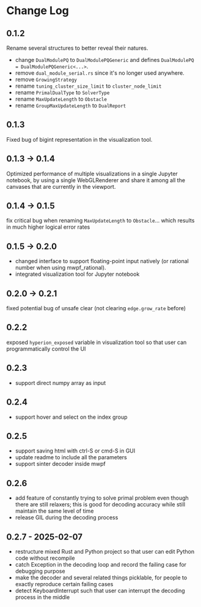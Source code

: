 # Change Log

## 0.1.2

Rename several structures to better reveal their natures.

- change `DualModulePQ` to `DualModulePQGeneric` and defines `DualModulePQ = DualModulePQGeneric<...>`.
- remove `dual_module_serial.rs` since it's no longer used anywhere.
- remove `GrowingStrategy`
- rename `tuning_cluster_size_limit` to `cluster_node_limit`
- rename `PrimalDualType` to `SolverType`
- rename `MaxUpdateLength` to `Obstacle`
- rename `GroupMaxUpdateLength` to `DualReport`

## 0.1.3

Fixed bug of bigint representation in the visualization tool.

## 0.1.3 -> 0.1.4

Optimized performance of multiple visualizations in a single Jupyter notebook, by using a single WebGLRenderer and share
it among all the canvases that are currently in the viewport.

## 0.1.4 -> 0.1.5

fix critical bug when renaming `MaxUpdateLength` to `Obstacle`... which results in much higher logical error rates

## 0.1.5 -> 0.2.0

- changed interface to support floating-point input natively (or rational number when using mwpf_rational).
- integrated visualization tool for Jupyter notebook

## 0.2.0 -> 0.2.1

fixed potential bug of unsafe clear (not clearing `edge.grow_rate` before)

## 0.2.2

exposed `hyperion_exposed` variable in visualization tool so that user can programmatically control the UI

## 0.2.3

- support direct numpy array as input

## 0.2.4

- support hover and select on the index group

## 0.2.5

- support saving html with ctrl-S or cmd-S in GUI
- update readme to include all the parameters
- support sinter decoder inside mwpf

## 0.2.6

- add feature of constantly trying to solve primal problem even though there are still relaxers; this is good for decoding accuracy while still maintain the same level of time
- release GIL during the decoding process

## 0.2.7 - 2025-02-07

- restructure mixed Rust and Python project so that user can edit Python code without recompile
- catch Exception in the decoding loop and record the failing case for debugging purpose
- make the decoder and several related things picklable, for people to exactly reproduce certain failing cases
- detect KeyboardInterrupt such that user can interrupt the decoding process in the middle
